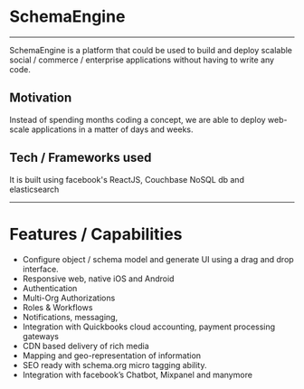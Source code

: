 # SchemaEngine
---
SchemaEngine is a platform that could be used to build and deploy  scalable social / commerce / enterprise applications without having to write any code.

## Motivation
Instead of spending months coding a concept, we are able to deploy web-scale applications in a matter of days and weeks.

## Tech / Frameworks used
It is built using facebook's ReactJS,  Couchbase NoSQL db and elasticsearch

---

# Features / Capabilities

* Configure object / schema model and generate UI using a drag and drop interface.
* Responsive web, native iOS and Android
* Authentication 
* Multi-Org Authorizations 
* Roles & Workflows
* Notifications, messaging, 
* Integration with Quickbooks cloud accounting, payment processing gateways 
* CDN based delivery of rich media
* Mapping and geo-representation of information
* SEO ready with schema.org micro tagging ability.
* Integration with facebook’s Chatbot, Mixpanel and manymore 
